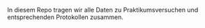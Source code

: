 In diesem Repo tragen wir alle Daten zu Praktikumsversuchen und entsprechenden Protokollen zusammen.